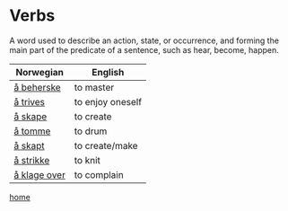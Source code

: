 # Verbs

A word used to describe an action, state, or occurrence, and forming the main part of the predicate of a sentence, such as hear, become, happen.

| Norwegian | English |
| --- | --- |
| [å beherske](https://www.ordnett.no/search?language=no&phrase=å%20beherske) | to master |
| [å trives](https://www.ordnett.no/search?language=no&phrase=å%20trives) | to enjoy oneself |
| [å skape](https://www.ordnett.no/search?language=no&phrase=å%20skape) | to create |
| [å tomme](https://www.ordnett.no/search?language=no&phrase=å%20tomme) | to drum |
| [å skapt](https://www.ordnett.no/search?language=no&phrase=å%20skapt) | to create/make |
| [å strikke](https://www.ordnett.no/search?language=no&phrase=å%20strikke) | to knit |
| [å klage over](https://www.ordnett.no/search?language=no&phrase=å%20klage%20over) | to complain |


[home](index.html)